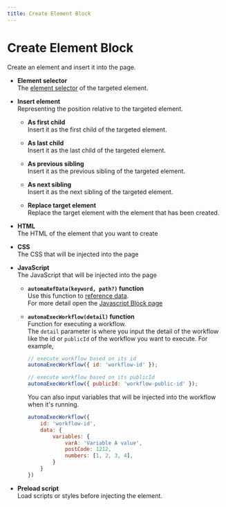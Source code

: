 ```yaml
---
title: Create Element Block
---
```


# Create Element Block

Create an element and insert it into the page.

- **Element selector** <br>
	The [element selector](../workflow/element-selector.md) of the targeted element.
	
- **Insert element**<br>
	Representing the position relative to the targeted element.
	- **As first child**<br>
		Insert it as the first child of the targeted element.
	
	- **As last child**<br>
		Insert it as the last child of the targeted element.
	
	- **As previous sibling**<br>
		Insert it as the previous sibling of the targeted element.
	
	- **As next sibling**<br>
		Insert it as the next sibling of the targeted element.
	
	- **Replace target element**<br>
		Replace the target element with the element that has been created.

- **HTML**<br>
	The HTML of the element that you want to create

- **CSS**<br>
	The CSS that will be injected into the page

- **JavaScript**<br>
	The JavaScript that will be injected into the page
	- **`automaRefData(keyword, path?)` function**<br>
		Use this function to [reference data](../workflow/expressions.md). <br>
		For more detail open the [Javascript Block page](/blocks/javascript-code.html#automarefdata-keyword-path)
	
	- **`automaExecWorkflow(detail)` function**<br>
		Function for executing a workflow. <br>
		The `detail` parameter is where you input the detail of the workflow like the id or `publicId` of the workflow you want to execute. For example,
		```js
		// execute workflow based on its id
		automaExecWorkflow({ id: 'workflow-id' });

		// execute workflow based on its publicId
		automaExecWorkflow({ publicId: 'workflow-public-id' });
		```
		You can also input variables that will be injected into the workflow when it's running.
		```js
		automaExecWorkflow({
			id: 'workflow-id',
			data: {
				variables: {
					varA: 'Variable A value',
					postCode: 1212,
					numbers: [1, 2, 3, 4],
				}
			}
		})
		```
- **Preload script**<br>
	Load scripts or styles before injecting the element.

<!--@include: ../parts/blocks-interaction-note.md-->